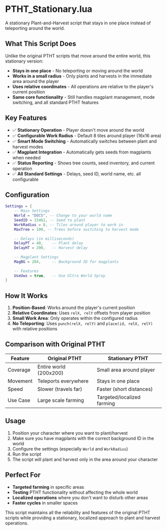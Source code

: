 # PTHT_Stationary.lua

A stationary Plant-and-Harvest script that stays in one place instead of teleporting around the world.

## What This Script Does

Unlike the original PTHT scripts that move around the entire world, this stationary version:

- **Stays in one place** - No teleporting or moving around the world
- **Works in a small radius** - Only plants and harvests in the immediate area around the player  
- **Uses relative coordinates** - All operations are relative to the player's current position
- **Same core functionality** - Still handles magplant management, mode switching, and all standard PTHT features

## Key Features

- ✅ **Stationary Operation** - Player doesn't move around the world
- ✅ **Configurable Work Radius** - Default 8 tiles around player (16x16 area)
- ✅ **Smart Mode Switching** - Automatically switches between plant and harvest modes
- ✅ **Magplant Integration** - Automatically gets seeds from magplants when needed
- ✅ **Status Reporting** - Shows tree counts, seed inventory, and current operation
- ✅ **All Standard Settings** - Delays, seed ID, world name, etc. all configurable

## Configuration

```lua
Settings = {
    -- Main Settings
    World = "DOCS", -- Change to your world name
    SeedID = 15461, -- Seed to plant
    WorkRadius = 8, -- Tiles around player to work in
    MaxTree = 100, -- Trees before switching to harvest mode
    
    -- Delays (in milliseconds)
    DelayPT = 40,    -- Plant delay
    DelayHT = 200,   -- Harvest delay
    
    -- Magplant Settings  
    MagBG = 284,     -- Background ID for magplants
    
    -- Features
    UseUws = true,   -- Use Ultra World Spray
}
```

## How It Works

1. **Position-Based**: Works around the player's current position
2. **Relative Coordinates**: Uses `relX, relY` offsets from player position
3. **Small Work Area**: Only operates within the configured radius
4. **No Teleporting**: Uses `punch(relX, relY)` and `place(id, relX, relY)` with relative positions

## Comparison with Original PTHT

| Feature | Original PTHT | Stationary PTHT |
|---------|---------------|-----------------|
| Coverage | Entire world (200x200) | Small area around player |
| Movement | Teleports everywhere | Stays in one place |
| Speed | Slower (travels far) | Faster (short distances) |
| Use Case | Large scale farming | Targeted/localized farming |

## Usage

1. Position your character where you want to plant/harvest
2. Make sure you have magplants with the correct background ID in the world
3. Configure the settings (especially `World` and `WorkRadius`)
4. Run the script
5. The script will plant and harvest only in the area around your character

## Perfect For

- **Targeted farming** in specific areas
- **Testing** PTHT functionality without affecting the whole world  
- **Localized operations** where you don't want to disturb other areas
- **Faster cycles** in smaller spaces

This script maintains all the reliability and features of the original PTHT scripts while providing a stationary, localized approach to plant and harvest operations.